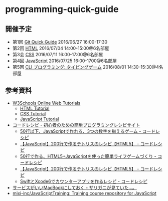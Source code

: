 # programming-quick-guide

## 開催予定

- 第1回 [Git Quick Guide](https://github.com/syokenz/programming-quick-guide/tree/master/20160627_git) 2016/06/27 16:00-17:30
- 第2回 [HTML](https://github.com/syokenz/programming-quick-guide/tree/master/20160704_html) 2016/07/04 14:00-15:00@6名部屋
- 第3会 [CSS](https://github.com/syokenz/programming-quick-guide/tree/master/20160711_css) 2016/07/11 16:00-17:00@6名部屋
- 第4回 [JavaScript](https://github.com/syokenz/programming-quick-guide/tree/master/20160725_javascript) 2016/07/25 16:00-1700@6名部屋
- 第5回 [CLI プログラミング: タイピングゲーム](https://github.com/syokenz/programming-quick-guide/tree/master/20160801_cli) 2016/08/01 14:30-15:30@4名部屋

## 参考資料

- [W3Schools Online Web Tutorials](http://www.w3schools.com/)
  - [HTML Tutorial](http://www.w3schools.com/html/default.asp)
  - [CSS Tutorial](http://www.w3schools.com/css/default.asp)
  - [JavaScript Tutorial](http://www.w3schools.com/js/default.asp)
- [コードレシピ - 初心者のための簡単プログラミングレシピサイト](http://coderecipe.jp/)
  - [50行以下、JavaScriptで作れる、3つの数字を揃えるゲーム - コードレシピ](http://coderecipe.jp/recipe/9QYJVjFHSt/)
  - [【JavaScript】200行で作るテトリスのレシピ【HTML5】 - コードレシピ](http://coderecipe.jp/recipe/iHjJBJx9Si/)
  - [50行で作る、HTML5+JavaScriptを使った簡単ライフゲームづくり - コードレシピ](http://coderecipe.jp/recipe/UBsk3rPZSX/)
  - [【JavaScript】200行で作るテトリスのレシピ【HTML5】 - コードレシピ](http://coderecipe.jp/recipe/iHjJBJx9Si/)
  - [SwiftとXcode6でカウンターアプリを作るレシピ - コードレシピ](http://coderecipe.jp/recipe/4as5Ari4QI/)
- [サービスがいいMacBookにしておく - ザリガニが見ていた...。](http://d.hatena.ne.jp/zariganitosh/20091116/1258333342)
- [mixi-inc/JavaScriptTraining: Training course repository for JavaScript](https://github.com/mixi-inc/JavaScriptTraining)
